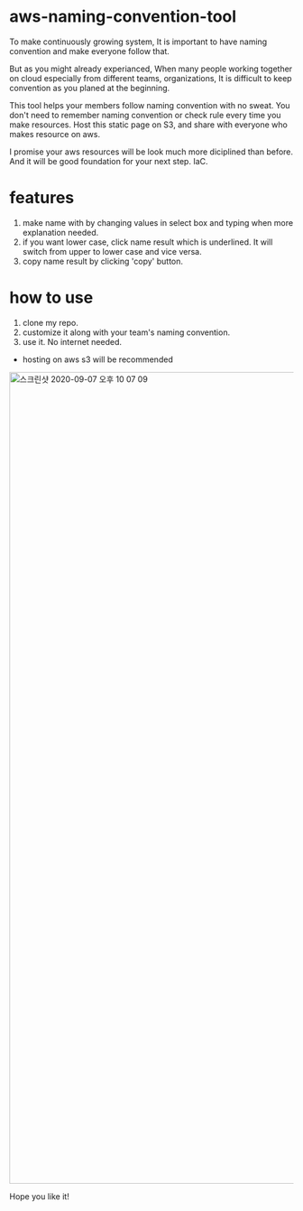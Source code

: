 # aws-naming-convention-tool

To make continuously growing system,
It is important to have naming convention and make everyone follow that.

But as you might already experianced, 
When many people working together on cloud especially from different teams, organizations, 
It is difficult to keep convention as you planed at the beginning.

This tool helps your members follow naming convention with no sweat.
You don't need to remember naming convention or check rule every time you make resources.
Host this static page on S3, and share with everyone who makes resource on aws.

I promise your aws resources will be look much more diciplined than before.
And it will be good foundation for your next step. IaC.

# features
1. make name with by changing values in select box and typing when more explanation needed.
2. if you want lower case, click name result which is underlined. It will switch from upper to lower case and vice versa.
3. copy name result by clicking 'copy' button.

# how to use
1. clone my repo.
2. customize it along with your team's naming convention.
3. use it. No internet needed.
 - hosting on aws s3 will be recommended

<img width="1438" alt="스크린샷 2020-09-07 오후 10 07 09" src="https://user-images.githubusercontent.com/67530290/92391012-e7ffbd80-f156-11ea-8ace-a7708df38cd5.png">

Hope you like it!
